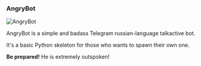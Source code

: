 ### AngryBot

![AngryBot](https://image.ibb.co/fLHjtv/AngryBot.jpg)



AngryBot is a simple and badass Telegram russian-language talkactive bot.

It's a basic Python skeleton for those who wants to spawn their own one.



__Be prepared!__ He is extremely outspoken!